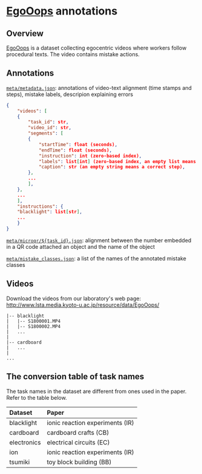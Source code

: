 # [EgoOops](https://y-haneji.github.io/EgoOops-project-page/ "Project page") annotations

## Overview

[EgoOops](https://y-haneji.github.io/EgoOops-project-page/ "Project page") is a dataset collecting egocentric videos where workers follow procedural texts.
The video contains mistake actions.

## Annotations

[`meta/metadata.json`](/meta/metadata.json): annotations of video-text alignment (time stamps and steps), mistake labels, descripion explaining errors

```json
{
    "videos": [
    {
        "task_id": str,
        "video_id": str,
        "segments": [
        {
            "startTime": float (seconds),
            "endTime": float (seconds),
            "instruction": int (zero-based index),
            "labels": list[int] (zero-based index, an empty list means a correct step),
            "caption": str (an empty string means a correct step),
        },
        ...
        ],
    },
    ...
    ],
    "instructions": {
    "blacklight": list[str],
    ...
    }
}
```

[`meta/microqr/${task_id}.json`](/meta/microqr/): alignment between the number embedded in a QR code attached an object and the name of the object

[`meta/mistake_classes.json`](/meta/mistake_classes.json): a list of the names of the annotated mistake classes

## Videos

Download the videos from our laboratory's web page: http://www.lsta.media.kyoto-u.ac.jp/resource/data/EgoOops/

```
|-- blacklight
|   |-- S1800001.MP4
|   |-- S1800002.MP4
|   ...
|
|-- cardboard
|   ...
|
...
```

## The conversion table of task names

The task names in the dataset are different from ones used in the paper. Refer to the table below.

| Dataset     | Paper                           |
| :---------- | :------------------------------ |
| blacklight  | ionic reaction experiments (IR) |
| cardboard   | cardboard crafts (CB)           |
| electronics | electrical circuits (EC)        |
| ion         | ionic reaction experiments (IR) |
| tsumiki     | toy block building (BB)         |
